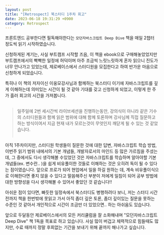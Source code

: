 ```yaml
---
layout: post
title: "[Retrospect] 북스터디 1주차 회고"
date: 2023-06-18 19:31:29 +0900
category: Retrospect
---
```


프론트엔드 공부한다면 필독해야한다는 `모던자바스크립트 Deep Dive` 책을 매일 2챕터 정도씩 읽기 시작하였습니다.

신청하게된 계기는, 사실 부트캠프 시작할 즈음, 이 책을 ebook으로 구매해놓았었지만 부트캠프에서의 빡빡한 일정에 허덕이며 아주 조금씩 느릿느릿하게 혼자 읽으니 진도가 너무 안나가고 있었는데, 제로베이스에서 스터디원을 모집한다고 하여 반가운 마음으로 신청하게 되었습니다.

특히나 이 책의 저자이신 이웅모강사님과 함께하는 북스터디 이기에 자바스크립트를 깊게 이해하는데 의미있는 시간이 될 것 같아 기대를 갖고 신청하게 되었고, 이렇게 한 주가 흘러 회고의 시간을 가져봅니다.<br /><br />

> 일주일에 2번 세시간씩 라이브세션을 진행하는동안, 강의식이 아니라 같은 기수의 스터디원들과 함께 읽은 범위에 대해 함께 토론하며 강사님께 직접 질문하고 하는 방식이여서 지금 현재 내가 모르는것이 무엇인지 깨닫게 될 수 있는 것 같았습니다. <br /><br />

아직 1주차이지만, 스터디원 학생들이 질문한 것에 대한 답변, 자바스크립트 학습 방법, 이번주 읽기 범위 내에서의 기본 개념들, 개발자로서의 마인드 등 많은 가르침을 주셨는데, 그 중에서도 다시 생각해볼 수있었던 것은 자바스크립트를 학습하며 알아야할 기본 개념들(ex. 변수란.. )을 쉽게 비유풀이한 것들로 이해하는 것은 오히려 독이 될 수 있다는 점이였습니다. 앞으로 프로가 되어 현업에서 일을 하길 원하는 데, 계속 비유풀이식으로 이해한다면 좋지 않을 수 있다고 말씀해주신 부분이 저에게 일침이 되어 공부 방법에 대한 방향성을 다시 생각해볼 수 있어서 좋았던 것 같습니다!!

아쉬운 점이 있다면, 빠듯한 일정속에서 북스터디도 병행하려다 보니, 저는 스터디 시간 전까지 책을 한번밖에 못읽고 가서 아직 좀더 깊은 토론, 좀더 깊이있는 질문을 못하는 수준인 것 같아서 개인적으로 시간이 조금만 더 있었으면.. 하는 아쉬움도 있습니다.

앞으로 두달동안 제로베이스에서의 모든 커리큘럼을 잘 소화해내며 "모던자바스크립트 Deep Dive" 책 1독을 목표로 하고 있습니다.
사실 많이 버겁고 체력적으로 힘들때도 많지만, 수료 때까지 정말 후회없는 기간을 보내기 위해 끝까지 해나가고 싶습니다.
